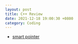 ```yaml
---
layout: post
title: C++ Review
date: 2021-12-18 19:00:30 +0800
category: Coding
---
```

- [smart pointer](https://www.cnblogs.com/DanielZheng/archive/2011/08/15/2139971.html)
